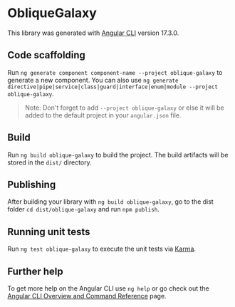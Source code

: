 # ObliqueGalaxy

This library was generated with [Angular CLI](https://github.com/angular/angular-cli) version 17.3.0.

## Code scaffolding

Run `ng generate component component-name --project oblique-galaxy` to generate a new component. You can also use `ng generate directive|pipe|service|class|guard|interface|enum|module --project oblique-galaxy`.
> Note: Don't forget to add `--project oblique-galaxy` or else it will be added to the default project in your `angular.json` file. 

## Build

Run `ng build oblique-galaxy` to build the project. The build artifacts will be stored in the `dist/` directory.

## Publishing

After building your library with `ng build oblique-galaxy`, go to the dist folder `cd dist/oblique-galaxy` and run `npm publish`.

## Running unit tests

Run `ng test oblique-galaxy` to execute the unit tests via [Karma](https://karma-runner.github.io).

## Further help

To get more help on the Angular CLI use `ng help` or go check out the [Angular CLI Overview and Command Reference](https://angular.io/cli) page.
